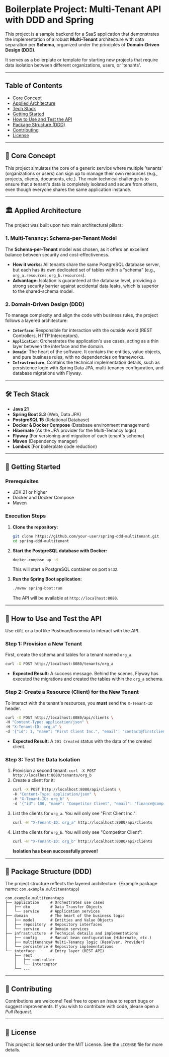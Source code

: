 # Boilerplate Project: Multi-Tenant API with DDD and Spring

This project is a sample backend for a SaaS application that demonstrates the implementation of a robust **Multi-Tenant** architecture with data separation per **Schema**, organized under the principles of **Domain-Driven Design (DDD)**.

It serves as a boilerplate or template for starting new projects that require data isolation between different organizations, users, or 'tenants'.

-----

## Table of Contents

* [Core Concept](https://www.google.com/search?q=%23-core-concept)
* [Applied Architecture](https://www.google.com/search?q=%23-applied-architecture)
* [Tech Stack](https://www.google.com/search?q=%23-tech-stack)
* [Getting Started](https://www.google.com/search?q=%23-getting-started)
* [How to Use and Test the API](https://www.google.com/search?q=%23-how-to-use-and-test-the-api)
* [Package Structure (DDD)](https://www.google.com/search?q=%23-package-structure-ddd)
* [Contributing](https://www.google.com/search?q=%23-contributing)
* [License](https://www.google.com/search?q=%23-license)

-----

## 🎯 Core Concept

This project simulates the core of a generic service where multiple 'tenants' (organizations or users) can sign up to manage their own resources (e.g., projects, clients, documents, etc.). The main technical challenge is to ensure that a tenant's data is completely isolated and secure from others, even though everyone shares the same application instance.

-----

## 🏛️ Applied Architecture

The project was built upon two main architectural pillars:

### 1\. Multi-Tenancy: Schema-per-Tenant Model

The **Schema-per-Tenant** model was chosen, as it offers an excellent balance between security and cost-effectiveness.

* **How it works:** All tenants share the same PostgreSQL database server, but each has its own dedicated set of tables within a "schema" (e.g., `org_a.resources`, `org_b.resources`).
* **Advantage:** Isolation is guaranteed at the database level, providing a strong security barrier against accidental data leaks, which is superior to the shared-schema model.

### 2\. Domain-Driven Design (DDD)

To manage complexity and align the code with business rules, the project follows a layered architecture:

* **`Interface`**: Responsible for interaction with the outside world (REST Controllers, HTTP Interceptors).
* **`Application`**: Orchestrates the application's use cases, acting as a thin layer between the interface and the domain.
* **`Domain`**: The heart of the software. It contains the entities, value objects, and pure business rules, with no dependencies on frameworks.
* **`Infrastructure`**: Contains the technical implementation details, such as persistence logic with Spring Data JPA, multi-tenancy configuration, and database migrations with Flyway.

-----

## 🛠️ Tech Stack

* **Java 21**
* **Spring Boot 3.3** (Web, Data JPA)
* **PostgreSQL 15** (Relational Database)
* **Docker & Docker Compose** (Database environment management)
* **Hibernate** (As the JPA provider for the Multi-Tenancy logic)
* **Flyway** (For versioning and migration of each tenant's schema)
* **Maven** (Dependency manager)
* **Lombok** (For boilerplate code reduction)

-----

## 🚀 Getting Started

### Prerequisites

* JDK 21 or higher
* Docker and Docker Compose
* Maven

### Execution Steps

1.  **Clone the repository:**

    ```bash
    git clone https://github.com/your-user/spring-ddd-multitenant.git
    cd spring-ddd-multitenant
    ```

2.  **Start the PostgreSQL database with Docker:**

    ```bash
    docker-compose up -d
    ```

    This will start a PostgreSQL container on port `5432`.

3.  **Run the Spring Boot application:**

    ```bash
    ./mvnw spring-boot:run
    ```

    The API will be available at `http://localhost:8080`.

-----

## 🔬 How to Use and Test the API

Use `cURL` or a tool like Postman/Insomnia to interact with the API.

### Step 1: Provision a New Tenant

First, create the schema and tables for a tenant named `org_a`.

```bash
curl -X POST http://localhost:8080/tenants/org_a
```

* **Expected Result:** A success message. Behind the scenes, Flyway has executed the migrations and created the tables within the `org_a` schema.

### Step 2: Create a Resource (Client) for the New Tenant

To interact with the tenant's resources, you **must** send the `X-Tenant-ID` header.

```bash
curl -X POST http://localhost:8080/api/clients \
-H "Content-Type: application/json" \
-H "X-Tenant-ID: org_a" \
-d '{"id": 1, "name": "First Client Inc.", "email": "contact@firstclient.com"}'
```

* **Expected Result:** A `201 Created` status with the data of the created client.

### Step 3: Test the Data Isolation

1.  Provision a second tenant: `curl -X POST http://localhost:8080/tenants/org_b`
2.  Create a client for it:
    ```bash
    curl -X POST http://localhost:8080/api/clients \
    -H "Content-Type: application/json" \
    -H "X-Tenant-ID: org_b" \
    -d '{"id": 100, "name": "Competitor Client", "email": "finance@competitor.com"}'
    ```
3.  List the clients for `org_a`. You will only see "First Client Inc.":
    ```bash
    curl -H "X-Tenant-ID: org_a" http://localhost:8080/api/clients
    ```
4.  List the clients for `org_b`. You will only see "Competitor Client":
    ```bash
    curl -H "X-Tenant-ID: org_b" http://localhost:8080/api/clients
    ```
    **Isolation has been successfully proven\!**

-----

## 📂 Package Structure (DDD)

The project structure reflects the layered architecture. (Example package name: `com.example.multitenantapp`)

```
com.example.multitenantapp
├── application     # Orchestrates use cases
│   ├── dto         # Data Transfer Objects
│   └── service     # Application services
├── domain          # The heart of the business logic
│   ├── model       # Entities and Value Objects
│   ├── repository  # Repository interfaces
│   └── service     # Domain services
├── infrastructure  # Technical details and implementations
│   ├── config      # Manual bean configuration (Hibernate, etc.)
│   ├── multitenancy# Multi-Tenancy logic (Resolver, Provider)
│   └── persistence # Repository implementations
└── interface       # Entry layer (REST API)
    ├── rest
    │   ├── controller
    │   └── interceptor
    └── ...
```

-----

## 🤝 Contributing

Contributions are welcome\! Feel free to open an *issue* to report bugs or suggest improvements. If you wish to contribute with code, please open a *Pull Request*.

-----

## 📄 License

This project is licensed under the MIT License. See the `LICENSE` file for more details.
